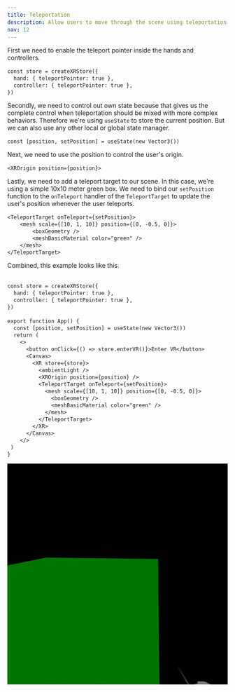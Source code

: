 ```yaml
---
title: Teleportation
description: Allow users to move through the scene using teleportation
nav: 12
---
```


First we need to enable the teleport pointer inside the hands and controllers.

```tsx
const store = createXRStore({
  hand: { teleportPointer: true },
  controller: { teleportPointer: true },
})
```

Secondly, we need to control out own state because that gives us the complete control when teleportation should be mixed with more complex behaviors. Therefore we're using `useState` to store the current position. But we can also use any other local or global state manager.

```tsx
const [position, setPosition] = useState(new Vector3())
```

Next, we need to use the position to control the user's origin.

```tsx
<XROrigin position={position}>
```

Lastly, we need to add a teleport target to our scene. In this case, we're using a simple 10x10 meter green box. We need to bind our `setPosition` function to the `onTeleport` handler of the `TeleportTarget` to update the user's position whenever the user teleports.

```tsx
<TeleportTarget onTeleport={setPosition}>
    <mesh scale={[10, 1, 10]} position={[0, -0.5, 0]}>
        <boxGeometry />
        <meshBasicMaterial color="green" />
    </mesh>
</TeleportTarget>
```

Combined, this example looks like this.

```tsx

const store = createXRStore({
  hand: { teleportPointer: true },
  controller: { teleportPointer: true },
})

export function App() {
  const [position, setPosition] = useState(new Vector3())
  return (
    <>
      <button onClick={() => store.enterVR()}>Enter VR</button>
      <Canvas>
        <XR store={store}>
          <ambientLight />
          <XROrigin position={position} />
          <TeleportTarget onTeleport={setPosition}>
            <mesh scale={[10, 1, 10]} position={[0, -0.5, 0]}>
              <boxGeometry />
              <meshBasicMaterial color="green" />
            </mesh>
          </TeleportTarget>
        </XR>
      </Canvas>
    </>
 )
}
```

![Recording of teleport example](./teleport-example.gif)